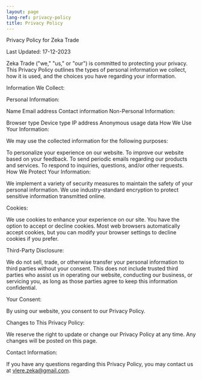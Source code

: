 ```yaml
---
layout: page
lang-ref: privacy-policy
title: Privacy Policy
---
```



Privacy Policy for Zeka Trade

Last Updated: 17-12-2023

Zeka Trade ("we," "us," or "our") is committed to protecting your privacy. This Privacy Policy outlines the types of personal information we collect, how it is used, and the choices you have regarding your information.

Information We Collect:

Personal Information:

Name
Email address
Contact information
Non-Personal Information:

Browser type
Device type
IP address
Anonymous usage data
How We Use Your Information:

We may use the collected information for the following purposes:

To personalize your experience on our website.
To improve our website based on your feedback.
To send periodic emails regarding our products and services.
To respond to inquiries, questions, and/or other requests.
How We Protect Your Information:

We implement a variety of security measures to maintain the safety of your personal information. We use industry-standard encryption to protect sensitive information transmitted online.

Cookies:

We use cookies to enhance your experience on our site. You have the option to accept or decline cookies. Most web browsers automatically accept cookies, but you can modify your browser settings to decline cookies if you prefer.

Third-Party Disclosure:

We do not sell, trade, or otherwise transfer your personal information to third parties without your consent. This does not include trusted third parties who assist us in operating our website, conducting our business, or servicing you, as long as those parties agree to keep this information confidential.

Your Consent:

By using our website, you consent to our Privacy Policy.

Changes to This Privacy Policy:

We reserve the right to update or change our Privacy Policy at any time. Any changes will be posted on this page.

Contact Information:

If you have any questions regarding this Privacy Policy, you may contact us at vlere.zeka@gmail.com.